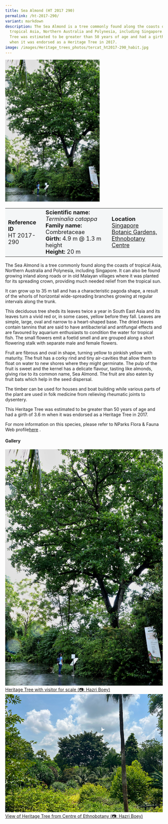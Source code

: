```yaml
---
title: Sea Almond (HT 2017 290)
permalink: /ht-2017-290/
variant: markdown
description: The Sea Almond is a tree commonly found along the coasts of
  tropical Asia, Northern Australia and Polynesia, including Singapore. This
  Tree was estimated to be greater than 50 years of age and had a girth of 3.6 m
  when it was endorsed as a Heritage Tree in 2017.
image: /images/Heritage_trees_photos/tercat_ht2017-290_habit.jpg
---
```

<div class="isomer-image-wrapper">
<img style="width: 60%;" src="/images/Heritage_trees_photos/tercat_ht2017-290_habit.jpg"> 
</div><table style="minWidth: 100px; font-size: 18px; background: #F4F6F7">
<tbody><tr>
<td rowspan="1" colspan="1">
<strong>Reference ID</strong>
<br>HT 2017-290
</td>
<td rowspan="1" colspan="1">
<strong>Scientific name:</strong> <em>Terminalia catappa</em> 
<br><strong>Family name:</strong> Combretaceae
<br><strong>Girth:</strong> 4.9 m @ 1.3 m height
<br><strong>Height: </strong>20 m
</td>
<td rowspan="1" colspan="1">
<strong>Location</strong><a href="https://www.onemap.gov.sg/?lat=1.32013000025439&amp;lng=103.81630000008">
<br>Singapore Botanic Gardens,<br>Ethnobotany Centre</a>
</td>
</tr>
</tbody></table>
<p>The Sea Almond is a tree commonly found along the coasts of tropical Asia, Northern Australia and Polynesia, including Singapore. It can also be found growing inland along roads or in old Malayan villages where it was planted for its spreading crown, providing much needed relief from the tropical sun.</p>

<p>It can grow up to 35 m tall and has a characteristic pagoda shape, a result of the whorls of horizontal wide-spreading branches growing at regular intervals along the trunk.</p>

<p>This deciduous tree sheds its leaves twice a year in South East Asia and its leaves turn a vivid red or, in some cases, yellow before they fall. Leaves are simple, large, oval and narrow to a heart-shaped base. The dried leaves contain tannins that are said to have antibacterial and antifungal effects and are favoured by aquarium enthusiasts to condition the water for tropical fish. The small flowers emit a foetid smell and are grouped along a short flowering stalk with separate male and female flowers.</p>

<p>Fruit are fibrous and oval in shape, turning yellow to pinkish yellow with maturity. The fruit has a corky rind and tiny air-cavities that allow them to float on water to new shores where they might germinate. The pulp of the fruit is sweet and the kernel has a delicate flavour, tasting like almonds, giving rise to its common name, Sea Almond. The fruit are also eaten by fruit bats which help in the seed dispersal.</p>

<p>The timber can be used for houses and boat building while various parts of the plant are used in folk medicine from relieving rheumatic joints to dysentery.</p>

<p>This Heritage Tree was estimated to be greater than 50 years of age and had a girth of 3.6 m when it was endorsed as a Heritage Tree in 2017.</p>
	
<p>For more information on this species, please refer to NParks Flora &amp; Fauna Web profile<a href="https://www.nparks.gov.sg/florafaunaweb/flora/3/1/3181">here</a> .</p>

<h4><b>Gallery</b></h4>
<div class="isomer-card-grid">
<a href="/images/Heritage_trees_photos/tercat_ht2017-290_habit.jpg" class="isomer-card">
<div class="isomer-card-image">
<div class="isomer-image-wrapper"><img src="/images/Heritage_trees_photos/tercat_ht2017-290_habit.jpg"></div></div>
<div class="isomer-card-body"><div class="isomer-card-description">Heritage Tree with visitor for scale (📷: Hazri Boey)</div></div></a>
	
<a href="/images/Heritage_trees_photos/tercat_ht2017-290_far.png" class="isomer-card">
<div class="isomer-card-image">
<div class="isomer-image-wrapper"><img src="/images/Heritage_trees_photos/tercat_ht2017-290_far.png"></div></div>
	<div class="isomer-card-body"><div class="isomer-card-description">View of Heritage Tree from Centre of Ethnobotany (📷: Hazri Boey)</div></div></a></div>